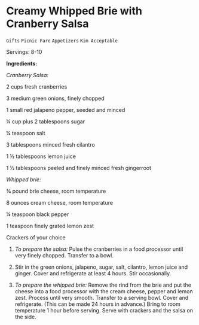 # Creamy Whipped Brie with Cranberry Salsa

`Gifts` `Picnic Fare` `Appetizers` `Kim Acceptable`

Servings: 8-10       

**Ingredients:**

_Cranberry Salsa:_

 2 cups fresh cranberries

3 medium green onions, finely chopped

1 small red jalapeno pepper, seeded and minced

¼ cup plus 2 tablespoons sugar

¼ teaspoon salt

3 tablespoons minced fresh cilantro

1 ½ tablespoons lemon juice

1 ½ tablespoons peeled and finely minced fresh gingerroot

_Whipped brie:_

¾ pound brie cheese, room temperature

8 ounces cream cheese, room temperature

¼ teaspoon black pepper

1 teaspoon finely grated lemon zest

Crackers of your choice

1. _To prepare the salsa:_ Pulse the cranberries in a food processor until very finely chopped. Transfer to a bowl.

2. Stir in the green onions, jalapeno, sugar, salt, cilantro, lemon juice and ginger. Cover and refrigerate at least 4 hours. Stir occasionally.

3. _To prepare the whipped brie:_ Remove the rind from the brie and put the cheese into a food processor with the cream cheese, pepper and lemon zest. Process until very smooth. Transfer to a serving bowl. Cover and refrigerate. (This can be made 24 hours in advance.) Bring to room temperature 1 hour before serving. Serve with crackers and the salsa on the side.        

         
